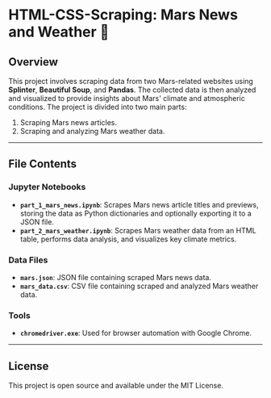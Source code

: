 # HTML-CSS-Scraping: Mars News and Weather 🌌

## Overview

This project involves scraping data from two Mars-related websites using **Splinter**, **Beautiful Soup**, and **Pandas**. The collected data is then analyzed and visualized to provide insights about Mars' climate and atmospheric conditions. The project is divided into two main parts:

1. Scraping Mars news articles.
2. Scraping and analyzing Mars weather data.

---

## File Contents

### Jupyter Notebooks

- **`part_1_mars_news.ipynb`**: Scrapes Mars news article titles and previews, storing the data as Python dictionaries and optionally exporting it to a JSON file.
- **`part_2_mars_weather.ipynb`**: Scrapes Mars weather data from an HTML table, performs data analysis, and visualizes key climate metrics.

### Data Files

- **`mars.json`**: JSON file containing scraped Mars news data.
- **`mars_data.csv`**: CSV file containing scraped and analyzed Mars weather data.

### Tools

- **`chromedriver.exe`**: Used for browser automation with Google Chrome.

---

## License

This project is open source and available under the MIT License.

